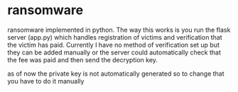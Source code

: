 # ransomware
ransomware implemented in python.
The way this works is  you run the flask server (app.py) which handles registration of victims and verification that the victim has paid. Currently I have no method of verification set up but they can be added manually or the server could automatically check that the fee was paid and then send the decryption key.

as of now the private key is not automatically generated so to change that you have to do it manually
